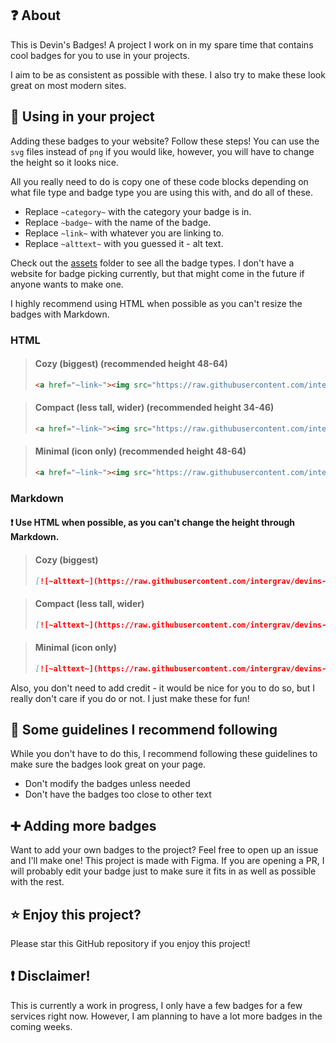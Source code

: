 ## ❓ About
This is Devin's Badges! A project I work on in my spare time that contains cool badges for you to use in your projects.

I aim to be as consistent as possible with these. I also try to make these look great on most modern sites.

## 📰 Using in your project
Adding these badges to your website? Follow these steps! You can use the `svg` files instead of `png` if you would like, however, you will have to change the height so it looks nice.

All you really need to do is copy one of these code blocks depending on what file type and badge type you are using this with, and do all of these.
- Replace `~category~` with the category your badge is in.
- Replace `~badge~` with the name of the badge.
- Replace `~link~` with whatever you are linking to.
- Replace `~alttext~` with you guessed it - alt text.

Check out the [assets](https://github.com/intergrav/devins-badges/tree/v2/assets) folder to see all the badge types. I don't have a website for badge picking currently, but that might come in the future if anyone wants to make one.

I highly recommend using HTML when possible as you can't resize the badges with Markdown.

### HTML

> #### Cozy (biggest) (recommended height 48-64)
> ```html
> <a href="~link~"><img src="https://raw.githubusercontent.com/intergrav/devins-badges/v2/assets/cozy/~category~/~badge~_64h.png" alt="~alttext~" height="50"></a>
> ```

> #### Compact (less tall, wider) (recommended height 34-46)
> ```html
> <a href="~link~"><img src="https://raw.githubusercontent.com/intergrav/devins-badges/v2/assets/compact/~category~/~badge~_46h.png" alt="~alttext~" height="36"></a>
> ```

> #### Minimal (icon only) (recommended height 48-64)
> ```html
> <a href="~link~"><img src="https://raw.githubusercontent.com/intergrav/devins-badges/v2/assets/minimal/~category~/~badge~_64h.png" alt="~alttext~" height="50"></a>
> ```

### Markdown
#### ❗ Use HTML when possible, as you can't change the height through Markdown.

> #### Cozy (biggest)
> ```markdown
> [![~alttext~](https://raw.githubusercontent.com/intergrav/devins-badges/v2/assets/cozy/~category~/~badge~_64h.png)](~link~)
> ```

> #### Compact (less tall, wider)
> ```markdown
> [![~alttext~](https://raw.githubusercontent.com/intergrav/devins-badges/v2/assets/compact/~category~/~badge~_46h.png)](~link~)
> ```

> #### Minimal (icon only)
> ```markdown
> [![~alttext~](https://raw.githubusercontent.com/intergrav/devins-badges/v2/assets/minimal/~category~/~badge~_64h.png)](~link~)
> ```

Also, you don't need to add credit - it would be nice for you to do so, but I really don't care if you do or not. I just make these for fun!

## 📄 Some guidelines I recommend following

While you don't have to do this, I recommend following these guidelines to make sure the badges look great on your page.
- Don't modify the badges unless needed
- Don't have the badges too close to other text

## ➕ Adding more badges
Want to add your own badges to the project? Feel free to open up an issue and I'll make one! This project is made with Figma. If you are opening a PR, I will probably edit your badge just to make sure it fits in as well as possible with the rest.

## ⭐ Enjoy this project?
Please star this GitHub repository if you enjoy this project!

## ❗ Disclaimer!
This is currently a work in progress, I only have a few badges for a few services right now. However, I am planning to have a lot more badges in the coming weeks.

<script src="https://giscus.app/client.js"
        data-repo="intergrav/devins-badges"
        data-repo-id="R_kgDOH_9quQ"
        data-category="giscus"
        data-category-id="DIC_kwDOH_9quc4CRdU3"
        data-mapping="pathname"
        data-strict="0"
        data-reactions-enabled="1"
        data-emit-metadata="0"
        data-input-position="top"
        data-theme="transparent_dark"
        data-lang="en"
        data-loading="lazy"
        crossorigin="anonymous"
        async>
</script>